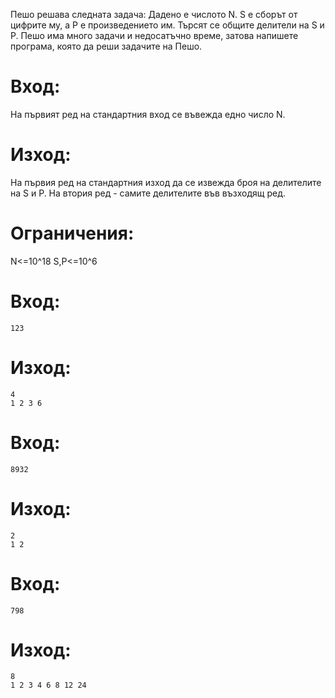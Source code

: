 
Пешо решава следната задача: Дадено е числото N. S e сборът от цифрите му, а P е произведението им. Търсят се общите делители на S и P. Пешо има много задачи и недосатъчно време, затова напишете програма, която да реши задачите на Пешо.

# Вход:
На първият ред на стандартния вход се въвежда едно число N.

# Изход:
На първия ред на стандартния изход да се извежда броя на делителите на S и P. На втория ред - самите делителите във възходящ ред.

# Ограничения:
N<=10^18
S,P<=10^6

# Вход:
```
123
```

# Изход:
```
4
1 2 3 6
```

# Вход:
```
8932
```

# Изход:
```
2
1 2
```

# Вход:
```
798
```

# Изход:
```
8
1 2 3 4 6 8 12 24
```

